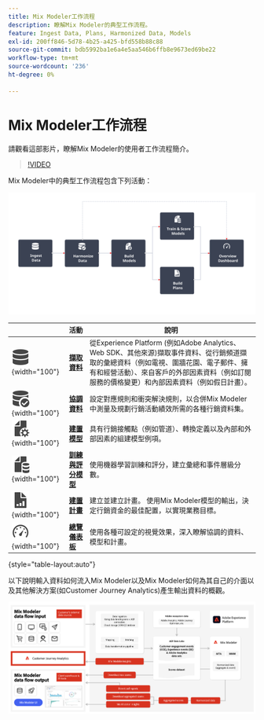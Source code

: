 ```yaml
---
title: Mix Modeler工作流程
description: 瞭解Mix Modeler的典型工作流程。
feature: Ingest Data, Plans, Harmonized Data, Models
exl-id: 200ff846-5d78-4b25-a425-bfd558b88c88
source-git-commit: bdb5992ba1e6a4e5aa546b6ffb8e9673ed69be22
workflow-type: tm+mt
source-wordcount: '236'
ht-degree: 0%

---
```


# Mix Modeler工作流程

請觀看這部影片，瞭解Mix Modeler的使用者工作流程簡介。

>[!VIDEO](https://video.tv.adobe.com/v/3440218/?learn=on&captions=chi_hant)


Mix Modeler中的典型工作流程包含下列活動：

![替代文字](/help/assets/ApplicationWorkflow.svg)

|  | 活動 | 說明 |
|---|---|---|
| ![資料](/help/assets/icons/Data.svg){width="100"} | [**擷取資料**](../ingest-data/overview.md) | 從Experience Platform (例如Adobe Analytics、Web SDK、其他來源)擷取事件資料、從行銷頻道擷取的彙總資料（例如電視、圍牆花園、電子郵件、擁有和經營活動）、來自客戶的外部因素資料（例如訂閱服務的價格變更）和內部因素資料（例如假日計畫）。 |
| ![資料檢查](/help/assets/icons/DataCheck.svg){width="100"} | [**協調資料**](../harmonize-data/overview.md) | 設定對應規則和衝突解決規則，以合併Mix Modeler中測量及規劃行銷活動績效所需的各種行銷資料集。 |
| ![檔案設定](/help/assets/icons/FileGear.svg){width="100"} | [**建置模型**](../models/overview.md) | 具有行銷接觸點（例如管道）、轉換定義以及內部和外部因素的組建模型例項。 |
| ![檔案資料](/help/assets/icons/FileData.svg){width="100"} | [**訓練與評分模型**](../models/overview.md) | 使用機器學習訓練和評分，建立彙總和事件層級分數。 |
| ![檔案圖表](/help/assets/icons/FileChart.svg){width="100"} | [**建置計畫**](../plans/overview.md) | 建立並建立計畫。 使用Mix Modeler模型的輸出，決定行銷資金的最佳配置，以實現業務目標。 |
| ![儀表板](/help/assets/icons/Dashboard.svg){width="100"} | [**總覽儀表板**](../dashboard/overview.md) | 使用各種可設定的視覺效果，深入瞭解協調的資料、模型和計畫。 |

{style="table-layout:auto"}

以下說明輸入資料如何流入Mix Modeler以及Mix Modeler如何為其自己的介面以及其他解決方案(如Customer Journey Analytics)產生輸出資料的概觀。

![Mix Modeler輸入輸出資料流程](../assets/mm-input-output.png)
<!---
The detailed data-oriented flowchart below illustrates how:

* harmonized data is based on:

  * experience event data (originating from Analytics source connector, collected through Experience Platform SDKs and APIs, ingested through source connectors, or using streaming ingestion),
  * aggregate or summary data from walled gardens (like Facebook, YouTube), traffic sources, or offline advertising data, and 
  * definitions of harmonized fields and dataset rules.

* a model is based on:

  * the conversion and marketing touchpoint definitions resulting from the harmonized data and 
  * non-marketing aggregate or summary data containing internal or external factors.

* mult-touch attribution event scores can potentially be fed back into Experience Platform data lake for use in subsequent model configuration, training and scoring.

![Comprehensive workflow](/help/assets/comprehensive-workflow.svg)

-->
